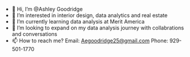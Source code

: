 - 👋 Hi, I’m @Ashley Goodridge
- 👀 I’m interested in interior design, data analytics and real estate 
- 🌱 I’m currently learning data analysis at Merit America 
- 💞️ I’m looking to expand on my data analysis journey with collabrations and conversations 
- 📫 How to reach me? Email: Aegoodridge25@gmail.com Phone: 929-501-1770
<!---
livinlavishley/livinlavishley is a ✨ special ✨ repository because its `README.md` (this file) appears on your GitHub profile.
You can click the Preview link to take a look at your changes.
--->
